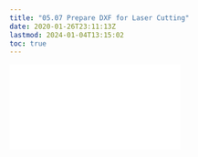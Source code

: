 ```yaml
---
title: "05.07 Prepare DXF for Laser Cutting"
date: 2020-01-26T23:11:13Z
lastmod: 2024-01-04T13:15:02
toc: true
---
```


![Link to included file content](../../../../digital-fabrication/laser-cutting/prepare-dxf-file-for-laser-cutting.md)
